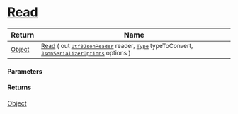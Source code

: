 # [Read](./NetCoreFeatureDescriptorTConverter--Read.md)



| Return | Name | 
| --- | --- | 
| <sub>[Object](https://docs.microsoft.com/en-us/dotnet/api/System.Object)</sub> | <sub>[Read](./NetCoreFeatureDescriptorTConverter--Read.md) ( out [`Utf8JsonReader`](https://docs.microsoft.com/en-us/dotnet/api/System.Text.Json.Utf8JsonReader) reader, [`Type`](https://docs.microsoft.com/en-us/dotnet/api/System.Type) typeToConvert, [`JsonSerializerOptions`](https://docs.microsoft.com/en-us/dotnet/api/System.Text.Json.JsonSerializerOptions) options )</sub> | 


#### Parameters

#### Returns
[Object](https://docs.microsoft.com/en-us/dotnet/api/System.Object)<br>
